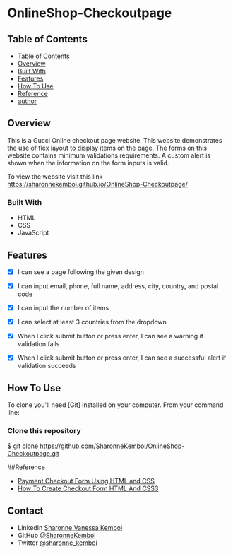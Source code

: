 # OnlineShop-Checkoutpage
## Table of Contents

- [Table of Contents](#table-of-contents)
- [Overview](#overview)
- [Built With](#built-with)
- [Features](#features)
- [How To Use](#how-to-use)
- [Reference](#reference)
- [author](#author)

## Overview

This is a Gucci Online checkout page website. This website demonstrates the use of flex layout to display items on the page. The forms on this website contains minimum validations requirements. A custom alert is shown when the information on the form inputs is valid.

To view the website visit this link <https://sharonnekemboi.github.io/OnlineShop-Checkoutpage/>

### Built With

- HTML
- CSS
- JavaScript

## Features
- [x] I can see a page following the given design
- [x] I can input email, phone, full name, address, city, country, and postal code
- [x] I can input the number of items
- [x] I can select at least 3 countries from the dropdown
- [x] When I click submit button or press enter, I can see a warning if validation fails
- [x] When I click submit button or press enter, I can see a successful alert if validation succeeds


## How To Use

To clone you'll need [Git] installed on your computer. From your command line:
### Clone this repository
$ git clone https://github.com/SharonneKemboi/OnlineShop-Checkoutpage.git

##Reference

- [Payment Checkout Form Using HTML and CSS](https://www.youtube.com/watch?v=QmNvA2o82A8)
- [How To Create Checkout Form HTML And CSS3](https://softcodeon.com/tutorials/how-to-create-checkout-form-html-and-css3.htm)

## Contact

- LinkedIn [Sharonne Vanessa Kemboi](https://linkedIn.com/SharonneVanessaKemboi)
- GitHub [@SharonneKemboi](https://github.com/SharonneKemboi)
- Twitter [@sharonne_kemboi](https://twitter.com/sharonne_kemboi)
